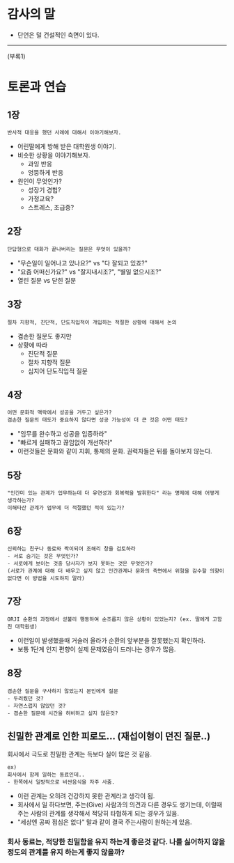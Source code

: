 # 감사의 말

- 단언은 덜 건설적인 측면이 있다.

---

(부록1)

# 토론과 연습

## 1장

```
반사적 대응을 했던 사례에 대해서 이야기해보자.
```

- 어린딸에게 방해 받은 대학원생 이야기.
- 비슷한 상황을 이야기해보자.
  - 과잉 반응
  - 엉뚱하게 반응
- 원인이 무엇인가?
  - 성장기 경험?
  - 가정교육?
  - 스트레스, 조급증?

## 2장

```
단답형으로 대화가 끝나버리는 질문은 무엇이 있을까?
```

- "무슨일이 일어나고 있나요?" vs "다 잘되고 있죠?"
- "요즘 어떠신가요?" vs "잘지내시조?", "별일 없으시조?"
- 열린 질문 vs 닫힌 질문

## 3장

```
절차 지향적, 진단적, 단도직입적이 개입하는 적절한 상황에 대해서 논의
```

- 겸손한 질문도 좋지만
- 상황에 따라
  - 진단적 질문
  - 절차 지향적 질문
  - 심지어 단도직입적 질문

## 4장

```
어떤 문화적 맥락에서 성공을 거두고 싶은가?
겸손한 질문의 태도가 중요하지 않다면 성공 가능성이 더 큰 것은 어떤 태도?
```

- "임무를 완수하고 성공을 입증하라"
- "빠르게 실패하고 끊임없이 개선하라"
- 이런것들은 문화와 같이 지휘, 통제의 문화. 권력자들은 뒤를 돌아보지 않는다.

## 5장

```
"인간미 있는 관계가 업무하는데 더 유연성과 회복력을 발휘한다" 라는 명제에 대해 어떻게 생각하는가?
이해타산 관계가 업무에 더 적절했던 적이 있는가?
```

## 6장

```
신뢰하는 친구나 동료와 짝이되어 조해리 창을 검토하라
- 서로 숨기는 것은 무엇인가?
- 서로에게 보이는 것중 당사자가 보지 못하는 것은 무엇인가?
(서로가 관계에 대해 더 배우고 싶지 않고 인간관계나 문화의 측면에서 위험을 감수할 의향이 없다면 이 방법을 시도하지 말라)
```

## 7장

```
ORJI 순환의 과정에서 섣불리 행동하여 순조롭지 않은 상황이 있었는지? (ex. 딸에게 고함친 대학원생)
```

- 이런일이 발생했을때 거슬러 올라가 순환의 앞부분을 잘못했는지 확인하라.
- 보통 1단계 인지 편향이 실제 문제였음이 드러나는 경우가 많음.

## 8장

```
겸손한 질문을 구사하지 않았는지 본인에게 질문
- 두려웠던 것?
- 자연스럽지 않았던 것?
- 겸손한 질문에 시간을 허비하고 싶지 않은것?
```

## 친밀한 관계로 인한 피로도... (재섭이형이 던진 질문..)

회사에서 극도로 친밀한 관계는 득보다 실이 많은 것 같음.

```
ex)
회사에서 함께 일하는 동료인데..
- 한쪽에서 일방적으로 비싼음식을 자주 사줌.
```

- 이런 관계는 오히려 건강하지 못한 관계라고 생각이 됨.
- 회사에서 일 하다보면, 주는(Give) 사람과의 의견과 다른 경우도 생기는데, 이럴때 주는 사람의 관계를 생각해서 적당히 타협하게 되는 경우가 있음.
- "세상엔 공짜 점심은 없다" 말과 같이 결국 주는사람이 원하는게 있음.

### 회사 동료는, 적당한 친밀함을 유지 하는게 좋은것 같다. 나를 싫어하지 않을 정도의 관계를 유지 하는게 좋지 않을까?
